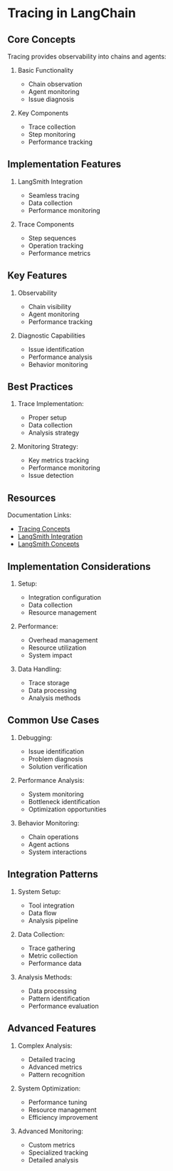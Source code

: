 # Tracing in LangChain

## Core Concepts

Tracing provides observability into chains and agents:

1. Basic Functionality
   - Chain observation
   - Agent monitoring
   - Issue diagnosis

2. Key Components
   - Trace collection
   - Step monitoring
   - Performance tracking

## Implementation Features

1. LangSmith Integration
   - Seamless tracing
   - Data collection
   - Performance monitoring

2. Trace Components
   - Step sequences
   - Operation tracking
   - Performance metrics

## Key Features

1. Observability
   - Chain visibility
   - Agent monitoring
   - Performance tracking

2. Diagnostic Capabilities
   - Issue identification
   - Performance analysis
   - Behavior monitoring

## Best Practices

1. Trace Implementation:
   - Proper setup
   - Data collection
   - Analysis strategy

2. Monitoring Strategy:
   - Key metrics tracking
   - Performance monitoring
   - Issue detection

## Resources

Documentation Links:
- [Tracing Concepts](https://python.langchain.com/docs/concepts/tracing/)
- [LangSmith Integration](https://docs.smith.langchain.com/observability/how_to_guides/trace_with_langchain)
- [LangSmith Concepts](https://docs.smith.langchain.com/old/tracing/concepts)

## Implementation Considerations

1. Setup:
   - Integration configuration
   - Data collection
   - Resource management

2. Performance:
   - Overhead management
   - Resource utilization
   - System impact

3. Data Handling:
   - Trace storage
   - Data processing
   - Analysis methods

## Common Use Cases

1. Debugging:
   - Issue identification
   - Problem diagnosis
   - Solution verification

2. Performance Analysis:
   - System monitoring
   - Bottleneck identification
   - Optimization opportunities

3. Behavior Monitoring:
   - Chain operations
   - Agent actions
   - System interactions

## Integration Patterns

1. System Setup:
   - Tool integration
   - Data flow
   - Analysis pipeline

2. Data Collection:
   - Trace gathering
   - Metric collection
   - Performance data

3. Analysis Methods:
   - Data processing
   - Pattern identification
   - Performance evaluation

## Advanced Features

1. Complex Analysis:
   - Detailed tracing
   - Advanced metrics
   - Pattern recognition

2. System Optimization:
   - Performance tuning
   - Resource management
   - Efficiency improvement

3. Advanced Monitoring:
   - Custom metrics
   - Specialized tracking
   - Detailed analysis
